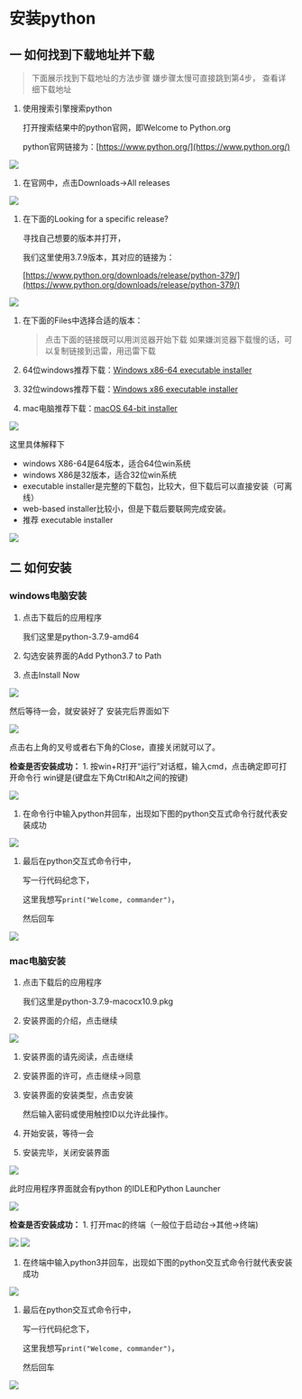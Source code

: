# 安装python

## 一 如何找到下载地址并下载

> 下面展示找到下载地址的方法步骤 嫌步骤太慢可直接跳到第4步， 查看详细下载地址

1. 使用搜索引擎搜索python

   打开搜索结果中的python官网，即Welcome to Python.org

   python官网链接为：[https://www.python.org/](https://www.python.org/)

![](../../.gitbook/assets/1_1.png)

1. 在官网中，点击Downloads-&gt;All releases

![](../../.gitbook/assets/1_2.png)

1. 在下面的Looking for a specific release?

   寻找自己想要的版本并打开，

   我们这里使用3.7.9版本，其对应的链接为：

   [https://www.python.org/downloads/release/python-379/](https://www.python.org/downloads/release/python-379/)

![](../../.gitbook/assets/1_3.png)

1. 在下面的Files中选择合适的版本：

   > 点击下面的链接既可以用浏览器开始下载 如果嫌浏览器下载慢的话，可以复制链接到迅雷，用迅雷下载

2. 64位windows推荐下载：[Windows x86-64 executable installer](https://www.python.org/ftp/python/3.7.9/python-3.7.9-amd64.exe)
3. 32位windows推荐下载：[Windows x86 executable installer](https://www.python.org/ftp/python/3.7.9/python-3.7.9.exe)
4. mac电脑推荐下载：[macOS 64-bit installer](https://www.python.org/ftp/python/3.7.9/python-3.7.9-macosx10.9.pkg)

![](../../.gitbook/assets/1_4.png)

这里具体解释下

* windows X86-64是64版本，适合64位win系统
* windows X86是32版本，适合32位win系统
* executable installer是完整的下载包，比较大，但下载后可以直接安装（可离线）
* web-based installer比较小，但是下载后要联网完成安装。
* 推荐 executable installer

![](../../.gitbook/assets/1_5.png)

## 二 如何安装

### windows电脑安装

1. 点击下载后的应用程序

   我们这里是python-3.7.9-amd64

2. 勾选安装界面的Add Python3.7 to Path
3. 点击Install Now

![](../../.gitbook/assets/1_6.png)

然后等待一会，就安装好了 安装完后界面如下

![](../../.gitbook/assets/1_7.png)

点击右上角的叉号或者右下角的Close，直接关闭就可以了。

**检查是否安装成功：** 1. 按win+R打开“运行”对话框，输入cmd，点击确定即可打开命令行 win键是\(键盘左下角Ctrl和Alt之间的按键\)

![](../../.gitbook/assets/1_8.png)

1. 在命令行中输入python并回车，出现如下图的python交互式命令行就代表安装成功

![](../../.gitbook/assets/1_9.png)

1. 最后在python交互式命令行中，

   写一行代码纪念下，

   这里我想写`print("Welcome, commander")`，

   然后回车

![](../../.gitbook/assets/1_10.png)

### mac电脑安装

1. 点击下载后的应用程序

   我们这里是python-3.7.9-macocx10.9.pkg

2. 安装界面的介绍，点击继续

![](../../.gitbook/assets/1_11.jpg)

1. 安装界面的请先阅读，点击继续
2. 安装界面的许可，点击继续-&gt;同意
3. 安装界面的安装类型，点击安装

   然后输入密码或使用触控ID以允许此操作。

4. 开始安装，等待一会
5. 安装完毕，关闭安装界面

![](../../.gitbook/assets/1_15.jpg)

此时应用程序界面就会有python 的IDLE和Python Launcher

![](../../.gitbook/assets/1_16.jpg)

**检查是否安装成功：** 1. 打开mac的终端（一般位于启动台-&gt;其他-&gt;终端\)

![](../../.gitbook/assets/1_17.jpg) ![](../../.gitbook/assets/1_18.jpg)

1. 在终端中输入python3并回车，出现如下图的python交互式命令行就代表安装成功

![](../../.gitbook/assets/1_19.jpg)

1. 最后在python交互式命令行中，

   写一行代码纪念下，

   这里我想写`print("Welcome, commander")`，

   然后回车

![](../../.gitbook/assets/1_20.jpg)

